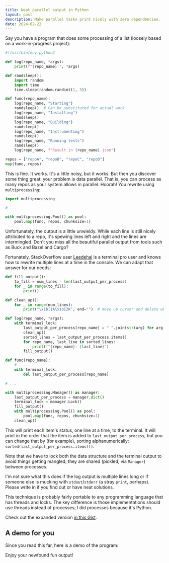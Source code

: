```yaml
---
title: Neat parallel output in Python
layout: post
description: Make parallel tasks print nicely with zero dependencies.
date: 2024-02-22
---
```


Say you have a program that does some processing of a list (loosely based on a
work-in-progress project):

```python
#!/usr/bin/env python3

def log(repo_name, *args):
    print(f"{repo_name}:", *args)

def randsleep():
    import random
    import time
    time.sleep(random.randint(1, 5))

def func(repo_name):
    log(repo_name, "Starting")
    randsleep()  # Can be substituted for actual work
    log(repo_name, "Installing")
    randsleep()
    log(repo_name, "Building")
    randsleep()
    log(repo_name, "Instrumenting")
    randsleep()
    log(repo_name, "Running tests")
    randsleep()
    log(repo_name, f"Result in {repo_name}.json")

repos = ["repoA", "repoB", "repoC", "repoD"]
map(func, repos)
```

This is fine. It works. It's a little noisy, but it works. But then you
discover some thing great: your problem is data parallel. That is, you can
process as many repos as your system allows in parallel. Hoorah! You rewrite
using `multiprocessing`:

```python
import multiprocessing

# ...

with multiprocessing.Pool() as pool:
    pool.map(func, repos, chunksize=1)
```

Unfortunately, the output is a little unwieldy. While each line is still nicely
attributed to a repo, it's spewing lines left and right and the lines are
intermingled. Don't you miss all the beautiful parallel output from tools such
as Buck and Bazel and Cargo?

Fortunately, StackOverflow user [Leedehai][Leedehai] is a terminal pro user and
knows how to rewrite multiple lines at a time in the console. We can adapt that
answer for our needs:

[Leedehai]: https://stackoverflow.com/questions/6840420/rewrite-multiple-lines-in-the-console/59147732#59147732

```python
def fill_output():
    to_fill = num_lines - len(last_output_per_process)
    for _ in range(to_fill):
        print()

def clean_up():
    for _ in range(num_lines):
        print("\x1b[1A\x1b[2K", end="")  # move up cursor and delete whole line

def log(repo_name, *args):
    with terminal_lock:
        last_output_per_process[repo_name] = " ".join(str(arg) for arg in args)
        clean_up()
        sorted_lines = last_output_per_process.items()
        for repo_name, last_line in sorted_lines:
            print(f"{repo_name}: {last_line}")
        fill_output()

def func(repo_name):
    # ...
    with terminal_lock:
        del last_output_per_process[repo_name]

# ...

with multiprocessing.Manager() as manager:
    last_output_per_process = manager.dict()
    terminal_lock = manager.Lock()
    fill_output()
    with multiprocessing.Pool() as pool:
        pool.map(func, repos, chunksize=1)
    clean_up()
```

This will print each item's status, one line at a time, to the terminal. It
will print in the order that the item is added to `last_output_per_process`,
but you can change that by (for example), sorting alphanumerically:
`sorted(last_output_per_process.items())`.

Note that we have to lock both the data structure and the terminal output to
avoid things getting mangled; they are shared (pickled, via `Manager`) between
processes.

I'm not sure what this does if the log output is multiple lines long or if
someone else is mucking with `stdout`/`stderr` (a stray `print`, perhaps).
Please write in if you find out or have neat solutions.

This technique is probably fairly portable to any programming language that has
threads and locks. The key difference is those implementations should use
threads instead of processes; I did processes because it's Python.

Check out the expanded version [in this
Gist](https://gist.github.com/tekknolagi/4bee494a6e4483e4d849559ba53d067b).

## A demo for you

Since you read this far, here is a demo of the program:

<script async id="asciicast-6xC2Q720qD5xpjNiVRhApzVRx" src="https://asciinema.org/a/6xC2Q720qD5xpjNiVRhApzVRx.js"></script>

Enjoy your newfound fun output!
